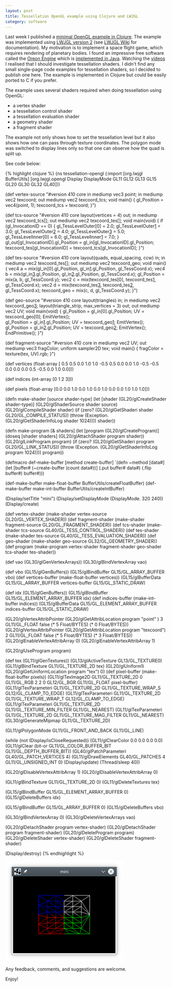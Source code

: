 ```yaml
---
layout: post
title: Tessellation OpenGL example using Clojure and LWJGL
category: software
---
```


Last week I published a [minimal OpenGL example in Clojure][1].
The example was implemented using [LWJGL version 2][2] (see [LWJGL Wiki][3] for documentation).
My motivation is to implement a space flight game, which requires rendering of planetary bodies.
I found an impressive free software called the [Oreon Engine][4] which is [implemented in Java][5].
Watching the [videos][4] I realised that I should investigate tessellation shaders.
I didn't find any small single-page code examples for tessellation shaders, so I decided to publish one here.
The example is implemented in Clojure but could be easily ported to C if you prefer.

The example uses several shaders required when doing tessellation using OpenGL:

* a vertex shader
* a tessellation control shader
* a tessellation evaluation shader
* a geometry shader
* a fragment shader

The example not only shows how to set the tessellation level but it also shows how one can pass through texture coordinates.
The polygon mode was switched to display lines only so that one can observe how the quad is split up.

See code below:

{% highlight clojure %}
(ns tessellation-opengl
  (:import [org.lwjgl BufferUtils]
           [org.lwjgl.opengl Display DisplayMode GL11 GL12 GL13 GL15 GL20 GL30 GL32 GL40]))

(def vertex-source "#version 410 core
in mediump vec3 point;
in mediump vec2 texcoord;
out mediump vec2 texcoord_tcs;
void main()
{
  gl_Position = vec4(point, 1);
  texcoord_tcs = texcoord;
}")

(def tcs-source "#version 410 core
layout(vertices = 4) out;
in mediump vec2 texcoord_tcs[];
out mediump vec2 texcoord_tes[];
void main(void)
{
  if (gl_InvocationID == 0) {
    gl_TessLevelOuter[0] = 2.0;
    gl_TessLevelOuter[1] = 3.0;
    gl_TessLevelOuter[2] = 4.0;
    gl_TessLevelOuter[3] = 5.0;
    gl_TessLevelInner[0] = 6.0;
    gl_TessLevelInner[1] = 7.0;
  }
  gl_out[gl_InvocationID].gl_Position = gl_in[gl_InvocationID].gl_Position;
  texcoord_tes[gl_InvocationID] = texcoord_tcs[gl_InvocationID];
}")

(def tes-source "#version 410 core
layout(quads, equal_spacing, ccw) in;
in mediump vec2 texcoord_tes[];
out mediump vec2 texcoord_geo;
void main()
{
  vec4 a = mix(gl_in[0].gl_Position, gl_in[1].gl_Position, gl_TessCoord.x);
  vec4 b = mix(gl_in[3].gl_Position, gl_in[2].gl_Position, gl_TessCoord.x);
  gl_Position = mix(a, b, gl_TessCoord.y);
  vec2 c = mix(texcoord_tes[0], texcoord_tes[1], gl_TessCoord.x);
  vec2 d = mix(texcoord_tes[3], texcoord_tes[2], gl_TessCoord.x);
  texcoord_geo = mix(c, d, gl_TessCoord.y);
}")

(def geo-source "#version 410 core
layout(triangles) in;
in mediump vec2 texcoord_geo[3];
layout(triangle_strip, max_vertices = 3) out;
out mediump vec2 UV;
void main(void)
{
	gl_Position = gl_in[0].gl_Position;
  UV = texcoord_geo[0];
	EmitVertex();	
	gl_Position = gl_in[1].gl_Position;
  UV = texcoord_geo[1];
	EmitVertex();
	gl_Position = gl_in[2].gl_Position;
  UV = texcoord_geo[2];
	EmitVertex();
	EndPrimitive();
}")

(def fragment-source "#version 410 core
in mediump vec2 UV;
out mediump vec3 fragColor;
uniform sampler2D tex;
void main()
{
  fragColor = texture(tex, UV).rgb;
}")

(def vertices
  (float-array [ 0.5  0.5 0.0 1.0 1.0
                -0.5  0.5 0.0 0.0 1.0
                -0.5 -0.5 0.0 0.0 0.0
                 0.5 -0.5 0.0 1.0 0.0]))

(def indices
  (int-array [0 1 2 3]))

(def pixels
  (float-array [0.0 0.0 1.0
                0.0 1.0 0.0
                1.0 0.0 0.0
                1.0 1.0 1.0]))

(defn make-shader [source shader-type]
  (let [shader (GL20/glCreateShader shader-type)]
    (GL20/glShaderSource shader source)
    (GL20/glCompileShader shader)
    (if (zero? (GL20/glGetShaderi shader GL20/GL_COMPILE_STATUS))
      (throw (Exception. (GL20/glGetShaderInfoLog shader 1024))))
    shader))

(defn make-program [& shaders]
  (let [program (GL20/glCreateProgram)]
    (doseq [shader shaders] (GL20/glAttachShader program shader))
    (GL20/glLinkProgram program)
    (if (zero? (GL20/glGetShaderi program GL20/GL_LINK_STATUS))
      (throw (Exception. (GL20/glGetShaderInfoLog program 1024))))
    program))

(defmacro def-make-buffer [method create-buffer]
  `(defn ~method [data#]
     (let [buffer# (~create-buffer (count data#))]
       (.put buffer# data#)
       (.flip buffer#)
       buffer#)))

(def-make-buffer make-float-buffer BufferUtils/createFloatBuffer)
(def-make-buffer make-int-buffer BufferUtils/createIntBuffer)

(Display/setTitle "mini")
(Display/setDisplayMode (DisplayMode. 320 240))
(Display/create)

(def vertex-shader (make-shader vertex-source GL20/GL_VERTEX_SHADER))
(def fragment-shader (make-shader fragment-source GL20/GL_FRAGMENT_SHADER))
(def tcs-shader (make-shader tcs-source GL40/GL_TESS_CONTROL_SHADER))
(def tes-shader (make-shader tes-source GL40/GL_TESS_EVALUATION_SHADER))
(def geo-shader (make-shader geo-source GL32/GL_GEOMETRY_SHADER))
(def program (make-program vertex-shader fragment-shader geo-shader tcs-shader tes-shader))

(def vao (GL30/glGenVertexArrays))
(GL30/glBindVertexArray vao)

(def vbo (GL15/glGenBuffers))
(GL15/glBindBuffer GL15/GL_ARRAY_BUFFER vbo)
(def vertices-buffer (make-float-buffer vertices))
(GL15/glBufferData GL15/GL_ARRAY_BUFFER vertices-buffer GL15/GL_STATIC_DRAW)

(def idx (GL15/glGenBuffers))
(GL15/glBindBuffer GL15/GL_ELEMENT_ARRAY_BUFFER idx)
(def indices-buffer (make-int-buffer indices))
(GL15/glBufferData GL15/GL_ELEMENT_ARRAY_BUFFER indices-buffer GL15/GL_STATIC_DRAW)

(GL20/glVertexAttribPointer (GL20/glGetAttribLocation program "point"   ) 3 GL11/GL_FLOAT false (* 5 Float/BYTES) (* 0 Float/BYTES))
(GL20/glVertexAttribPointer (GL20/glGetAttribLocation program "texcoord") 2 GL11/GL_FLOAT false (* 5 Float/BYTES) (* 3 Float/BYTES))
(GL20/glEnableVertexAttribArray 0)
(GL20/glEnableVertexAttribArray 1)

(GL20/glUseProgram program)

(def tex (GL11/glGenTextures))
(GL13/glActiveTexture GL13/GL_TEXTURE0)
(GL11/glBindTexture GL11/GL_TEXTURE_2D tex)
(GL20/glUniform1i (GL20/glGetUniformLocation program "tex") 0)
(def pixel-buffer (make-float-buffer pixels))
(GL11/glTexImage2D GL11/GL_TEXTURE_2D 0 GL11/GL_RGB 2 2 0 GL12/GL_BGR GL11/GL_FLOAT pixel-buffer)
(GL11/glTexParameteri GL11/GL_TEXTURE_2D GL11/GL_TEXTURE_WRAP_S GL12/GL_CLAMP_TO_EDGE)
(GL11/glTexParameteri GL11/GL_TEXTURE_2D GL11/GL_TEXTURE_WRAP_T GL12/GL_CLAMP_TO_EDGE)
(GL11/glTexParameteri GL11/GL_TEXTURE_2D GL11/GL_TEXTURE_MIN_FILTER GL11/GL_NEAREST)
(GL11/glTexParameteri GL11/GL_TEXTURE_2D GL11/GL_TEXTURE_MAG_FILTER GL11/GL_NEAREST)
(GL30/glGenerateMipmap GL11/GL_TEXTURE_2D)

(GL11/glPolygonMode GL11/GL_FRONT_AND_BACK GL11/GL_LINE)

(while (not (Display/isCloseRequested))
  (GL11/glClearColor 0.0 0.0 0.0 0.0)
  (GL11/glClear (bit-or GL11/GL_COLOR_BUFFER_BIT GL11/GL_DEPTH_BUFFER_BIT))
  (GL40/glPatchParameteri GL40/GL_PATCH_VERTICES 4)
  (GL11/glDrawElements GL40/GL_PATCHES 4 GL11/GL_UNSIGNED_INT 0)
  (Display/update)
  (Thread/sleep 40))

(GL20/glDisableVertexAttribArray 1)
(GL20/glDisableVertexAttribArray 0)

(GL11/glBindTexture GL11/GL_TEXTURE_2D 0)
(GL11/glDeleteTextures tex)

(GL15/glBindBuffer GL15/GL_ELEMENT_ARRAY_BUFFER 0)
(GL15/glDeleteBuffers idx)

(GL15/glBindBuffer GL15/GL_ARRAY_BUFFER 0)
(GL15/glDeleteBuffers vbo)

(GL30/glBindVertexArray 0)
(GL30/glDeleteVertexArrays vao)

(GL20/glDetachShader program vertex-shader)
(GL20/glDetachShader program fragment-shader)
(GL20/glDeleteProgram program)
(GL20/glDeleteShader vertex-shader)
(GL20/glDeleteShader fragment-shader)

(Display/destroy)
{% endhighlight %}

![image](/pics/square.png)

Any feedback, comments, and suggestions are welcome.

Enjoy!

[1]: https://www.wedesoft.de/software/2020/12/10/opengl-clojure/
[2]: http://legacy.lwjgl.org/
[3]: http://wiki.lwjgl.org/
[4]: https://www.youtube.com/channel/UC9lXX-YnU_VcDT3VS85skMQ
[5]: https://github.com/fynnfluegge/oreon-engine
